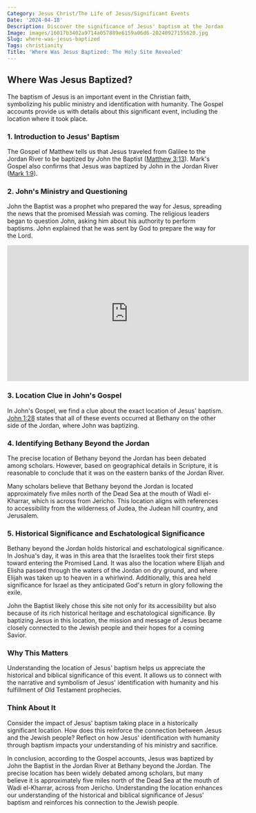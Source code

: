 ```yaml
---
Category: Jesus Christ/The Life of Jesus/Significant Events
Date: '2024-04-18'
Description: Discover the significance of Jesus' baptism at the Jordan River. Explore the biblical account and historical context of this sacred event.
Image: images/16017b3402a9714a057889e6159a06d6-20240927155620.jpg
Slug: where-was-jesus-baptized
Tags: christianity
Title: 'Where Was Jesus Baptized: The Holy Site Revealed'
---
```


## Where Was Jesus Baptized?

The baptism of Jesus is an important event in the Christian faith, symbolizing his public ministry and identification with humanity. The Gospel accounts provide us with details about this significant event, including the location where it took place.

### 1. Introduction to Jesus' Baptism

The Gospel of Matthew tells us that Jesus traveled from Galilee to the Jordan River to be baptized by John the Baptist ([Matthew 3:13](https://www.bibleref.com/Matthew/3/Matthew-3-13.html)). Mark's Gospel also confirms that Jesus was baptized by John in the Jordan River ([Mark 1:9](https://www.bibleref.com/Mark/1/Mark-1-9.html)).

### 2. John's Ministry and Questioning

John the Baptist was a prophet who prepared the way for Jesus, spreading the news that the promised Messiah was coming. The religious leaders began to question John, asking him about his authority to perform baptisms. John explained that he was sent by God to prepare the way for the Lord.


<iframe width="560" height="315" src="https://www.youtube.com/embed/oGa2sSYZryg" frameborder="0" allow="autoplay; encrypted-media" allowfullscreen></iframe>


### 3. Location Clue in John's Gospel

In John's Gospel, we find a clue about the exact location of Jesus' baptism. [John 1:28](https://www.bibleref.com/John/1/John-1-28.html) states that all of these events occurred at Bethany on the other side of the Jordan, where John was baptizing.

### 4. Identifying Bethany Beyond the Jordan

The precise location of Bethany beyond the Jordan has been debated among scholars. However, based on geographical details in Scripture, it is reasonable to conclude that it was on the eastern banks of the Jordan River.

Many scholars believe that Bethany beyond the Jordan is located approximately five miles north of the Dead Sea at the mouth of Wadi el-Kharrar, which is across from Jericho. This location aligns with references to accessibility from the wilderness of Judea, the Judean hill country, and Jerusalem.

### 5. Historical Significance and Eschatological Significance

Bethany beyond the Jordan holds historical and eschatological significance. In Joshua's day, it was in this area that the Israelites took their first steps toward entering the Promised Land. It was also the location where Elijah and Elisha passed through the waters of the Jordan on dry ground, and where Elijah was taken up to heaven in a whirlwind. Additionally, this area held significance for Israel as they anticipated God's return in glory following the exile.

John the Baptist likely chose this site not only for its accessibility but also because of its rich historical heritage and eschatological significance. By baptizing Jesus in this location, the mission and message of Jesus became closely connected to the Jewish people and their hopes for a coming Savior.

### Why This Matters

Understanding the location of Jesus' baptism helps us appreciate the historical and biblical significance of this event. It allows us to connect with the narrative and symbolism of Jesus' identification with humanity and his fulfillment of Old Testament prophecies.

### Think About It

Consider the impact of Jesus' baptism taking place in a historically significant location. How does this reinforce the connection between Jesus and the Jewish people? Reflect on how Jesus' identification with humanity through baptism impacts your understanding of his ministry and sacrifice.

In conclusion, according to the Gospel accounts, Jesus was baptized by John the Baptist in the Jordan River at Bethany beyond the Jordan. The precise location has been widely debated among scholars, but many believe it is approximately five miles north of the Dead Sea at the mouth of Wadi el-Kharrar, across from Jericho. Understanding the location enhances our understanding of the historical and biblical significance of Jesus' baptism and reinforces his connection to the Jewish people.